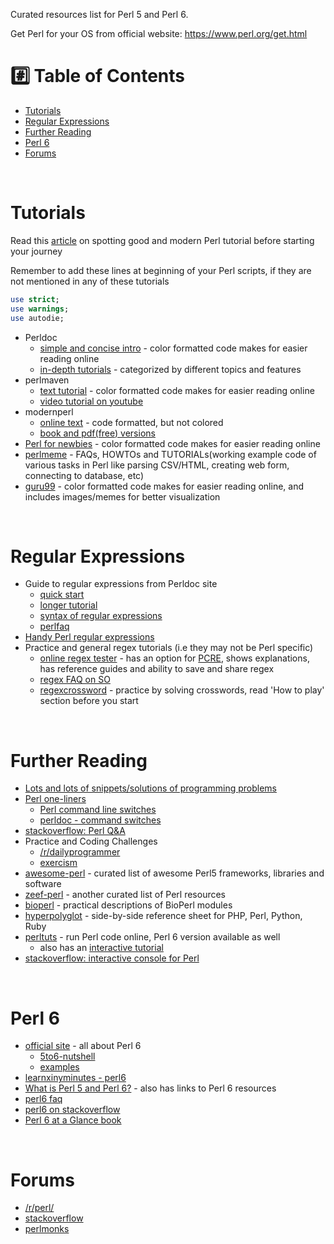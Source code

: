 Curated resources list for Perl 5 and Perl 6.

Get Perl for your OS from official website: https://www.perl.org/get.html

# :hash: Table of Contents

* [Tutorials](#tutorials)
* [Regular Expressions](#regular-expressions)
* [Further Reading](#further-reading)
* [Perl 6](#perl-6)
* [Forums](#forums)

<br>

# <a name="tutorials"></a>Tutorials

Read this [article](http://perl-tutorial.org/learn/) on spotting good and modern Perl tutorial before starting your journey

Remember to add these lines at beginning of your Perl scripts, if they are not mentioned in any of these tutorials

```perl
use strict;
use warnings;
use autodie;
```

* Perldoc
    * [simple and concise intro](https://perldoc.perl.org/perlintro.html) - color formatted code makes for easier reading online
    * [in-depth tutorials](https://perldoc.perl.org/index-tutorials.html) - categorized by different topics and features
* perlmaven
    * [text tutorial](https://perlmaven.com/perl-tutorial) - color formatted code makes for easier reading online
    * [video tutorial on youtube](https://www.youtube.com/playlist?list=PL2C0606EC4C89FF86)
* modernperl
    * [online text](http://modernperlbooks.com/books/modern_perl_2016/) - code formatted, but not colored
    * [book and pdf(free) versions](http://onyxneon.com/books/modern_perl/)
* [Perl for newbies](https://perl-begin.org/tutorials/perl-for-newbies/) - color formatted code makes for easier reading online
* [perlmeme](http://perlmeme.org/start_here/index.html) - FAQs, HOWTOs and TUTORIALs(working example code of various tasks in Perl like parsing CSV/HTML, creating web form, connecting to database, etc)
* [guru99](https://www.guru99.com/perl-tutorials.html) - color formatted code makes for easier reading online, and includes images/memes for better visualization

<br>

# <a name="regular-expressions"></a>Regular Expressions

* Guide to regular expressions from Perldoc site
    * [quick start](https://perldoc.perl.org/perlrequick.html)
    * [longer tutorial](https://perldoc.perl.org/perlretut.html)
    * [syntax of regular expressions](https://perldoc.perl.org/perlre.html)
    * [perlfaq](https://perldoc.perl.org/perlfaq.html)
* [Handy Perl regular expressions](https://catonmat.net/perl-one-liners-explained-part-seven)
* Practice and general regex tutorials (i.e they may not be Perl specific)
    * [online regex tester](https://regex101.com/#pcre) - has an option for [PCRE](http://www.pcre.org/), shows explanations, has reference guides and ability to save and share regex
    * [regex FAQ on SO](https://stackoverflow.com/questions/22937618/reference-what-does-this-regex-mean)
    * [regexcrossword](https://regexcrossword.com/) - practice by solving crosswords, read 'How to play' section before you start

<br>

# <a name="further-reading"></a>Further Reading

* [Lots and lots of snippets/solutions of programming problems](https://rosettacode.org/wiki/Category:Perl)
* [Perl one-liners](https://github.com/learnbyexample/Command-line-text-processing/blob/master/perl_the_swiss_knife.md) 
    * [Perl command line switches](https://perl101.org/command-line-switches.html)
    * [perldoc - command switches](https://perldoc.perl.org/perlrun.html#Command-Switches)
* [stackoverflow: Perl Q&A](https://stackoverflow.com/questions/tagged/perl?sort=votes&pageSize=15)
* Practice and Coding Challenges
    * [/r/dailyprogrammer](https://www.reddit.com/r/dailyprogrammer)
    * [exercism](https://exercism.io/tracks/perl5)
* [awesome-perl](https://github.com/hachiojipm/awesome-perl) - curated list of awesome Perl5 frameworks, libraries and software
* [zeef-perl](https://perl.zeef.com/dale.evans) - another curated list of Perl resources
* [bioperl](https://bioperl.org/howtos/index.html) - practical descriptions of BioPerl modules
* [hyperpolyglot](https://perl-begin.org/tutorials/hyperpolyglot/sheet1.html) - side-by-side reference sheet for PHP, Perl, Python, Ruby
* [perltuts](http://dev.perltuts.com/try) - run Perl code online, Perl 6 version available as well
    * also has an [interactive tutorial](http://dev.perltuts.com/tutorials/quick-start)
* [stackoverflow: interactive console for Perl](https://stackoverflow.com/questions/73667/how-can-i-start-an-interactive-console-for-perl)

<br>

# <a name="perl-6"></a>Perl 6

* [official site](https://perl6.org/) - all about Perl 6
	* [5to6-nutshell](https://docs.perl6.org/language/5to6-nutshell)
	* [examples](https://examples.perl6.org/)
* [learnxinyminutes - perl6](https://learnxinyminutes.com/docs/perl6/)
* [What is Perl 5 and Perl 6?](https://perl-begin.org/learn/perl6/) - also has links to Perl 6 resources
* [perl6 faq](https://doc.perl6.org/language/faq)
* [perl6 on stackoverflow](https://stackoverflow.com/tags/perl6/info)
* [Perl 6 at a Glance book](https://deeptext.media/perl6-at-a-glance/)

<br>

# <a name="forums"></a>Forums

* [/r/perl/](https://www.reddit.com/r/perl/)
* [stackoverflow](https://stackoverflow.com/tags/perl)
* [perlmonks](https://perlmonks.org/)

